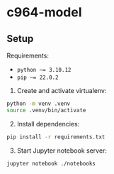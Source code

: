 # c964-model

## Setup

Requirements:
- `python ~= 3.10.12`
- `pip ~= 22.0.2`

1. Create and activate virtualenv:

```bash
python -m venv .venv
source .venv/bin/activate
```

2. Install dependencies:

```bash
pip install -r requirements.txt
```

3. Start Jupyter notebook server:

```bash
jupyter notebook ./notebooks
```
